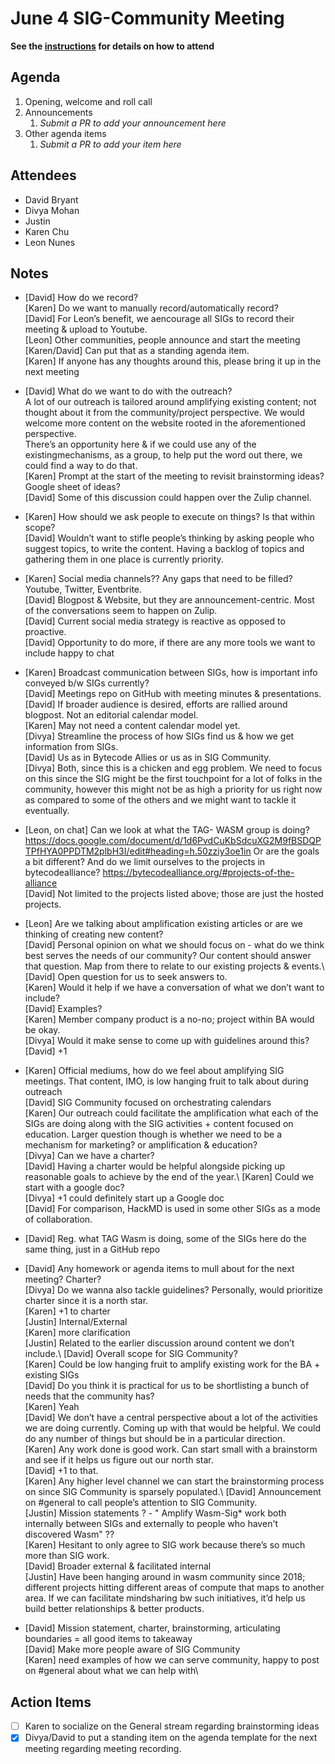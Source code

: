# June 4 SIG-Community Meeting

**See the [instructions](../README.md) for details on how to attend**

## Agenda

1. Opening, welcome and roll call
1. Announcements
    1. _Submit a PR to add your announcement here_
1. Other agenda items
    1. _Submit a PR to add your item here_

## Attendees

- David Bryant
- Divya Mohan
- Justin
- Karen Chu
- Leon Nunes

## Notes

- [David] How do we record?\
[Karen] Do we want to manually record/automatically record?\
[David] For Leon’s benefit, we aencourage all SIGs to record their meeting & upload to Youtube.\
[Leon] Other communities, people announce and start the meeting\
[Karen/David] Can put that as a standing agenda item.\
[Karen] If anyone has any thoughts around this, please bring it up in the next meeting


- [David] What do we want to do with the outreach?\
A lot of our outreach is tailored around amplifying existing content; not thought about it from the community/project perspective. We would welcome more content on the website rooted in the aforementioned perspective.\
There’s an opportunity here & if we could use any of the existingmechanisms, as a group, to help put the word out there, we could find a way to do that.\
[Karen] Prompt at the start of the meeting to revisit brainstorming ideas? Google sheet of ideas?\
[David] Some of this discussion could happen over the Zulip channel.


- [Karen] How should we ask people to execute on things? Is that within scope?\
[David] Wouldn’t want to stifle people’s thinking by asking people who suggest topics, to write the content. Having a backlog of topics and gathering them in one place is currently priority.

- [Karen] Social media channels?? Any gaps that need to be filled? Youtube, Twitter, Eventbrite.\
[David] Blogpost & Website, but they are announcement-centric. Most of the conversations seem to happen on Zulip.\
[David] Current social media strategy is reactive as opposed to proactive.\
[David] Opportunity to do more, if there are any more tools we want to include happy to chat

- [Karen] Broadcast communication between SIGs, how is important info conveyed b/w SIGs currently?\
[David] Meetings repo on GitHub with meeting minutes & presentations.\
[David] If broader audience is desired, efforts are rallied around blogpost. Not an editorial calendar model.\
[Karen] May not need a content calendar model yet.\
[Divya] Streamline the process of how SIGs find us & how we get information from SIGs.\
[David] Us as in Bytecode Allies or us as in SIG Community.\
[Divya] Both, since this is a chicken and egg problem. We need to focus on this since the SIG might be the first touchpoint for a lot of folks in the community, however this might not be as high a priority for us right now as compared to some of the others and we might want to tackle it eventually.

- [Leon, on chat] Can we look at what the TAG- WASM group is doing?
https://docs.google.com/document/d/1d6PvdCuKbSdcuXG2M9fBSDQPTPfHYA0PPDTM2plbH3I/edit#heading=h.50zziy3oe1in
Or are the goals a bit different?
And do we limit ourselves to the projects in bytecodealliance?
https://bytecodealliance.org/#projects-of-the-alliance \
[David] Not limited to the projects listed above; those are just the hosted projects. 

- [Leon] Are we talking about amplification existing articles or are we thinking of creating new content?\
[David] Personal opinion on what we should focus on - what do we think best serves the needs of our community? Our content should answer that question. Map from there to relate to our existing projects & events.\ 
[David] Open question for us to seek answers to.\
[Karen] Would it help if we have a conversation of what we don’t want to include?\
[David] Examples?\
[Karen] Member company product is a no-no; project within BA would be okay.\
[Divya] Would it make sense to come up with guidelines around this?\
[David] +1

- [Karen] Official mediums, how do we feel about amplifying SIG meetings. That content, IMO, is low hanging fruit to talk about during outreach\
[David] SIG Community focused on orchestrating calendars\
[Karen] Our outreach could facilitate the amplification what each of the SIGs are doing along with the SIG activities + content focused on education. Larger question though is whether we need to be a mechanism for marketing? or amplification & education?\
[Divya] Can we have a charter?\
[David] Having a charter would be helpful alongside picking up reasonable goals to achieve by the end of the year.\ 
[Karen] Could we start with a google doc?\
[Divya] +1 could definitely start up a Google doc\
[David] For comparison, HackMD is used in some other SIGs as a mode of collaboration.

- [David] Reg. what TAG Wasm is doing, some of the SIGs here do the same thing, just in a GitHub repo

- [David] Any homework or agenda items to mull about for the next meeting? Charter?\
[Divya] Do we wanna also tackle guidelines? Personally, would prioritize charter since it is a north star.\
[Karen] +1 to charter\
[Justin] Internal/External\
[Karen] more clarification\
[Justin] Related to the earlier discussion around content we don’t include.\ 
[David] Overall scope for SIG Community?\
[Karen] Could be low hanging fruit to amplify existing work for the BA + existing SIGs\
[David] Do you think it is practical for us to be shortlisting a bunch of needs that the community has?\
[Karen] Yeah\
[David] We don’t have a central perspective about a lot of the activities we are doing currently. Coming up with that would be helpful. We could do any number of things but should be in a particular direction.\
[Karen] Any work done is good work. Can start small with a brainstorm and see if it helps us figure out our north star.\
[David] +1 to that.\
[Karen] Any higher level channel we can start the brainstorming process on since SIG Community is sparsely populated.\ 
[David] Announcement on #general to call people’s attention to SIG Community.\
[Justin] Mission statements ? - " Amplify Wasm-Sig* work both internally between SIGs and externally to people who haven't discovered Wasm" ??\
[Karen] Hesitant to only agree to SIG work because there’s so much more than SIG work.\
[David] Broader external & facilitated internal\
[Justin] Have been hanging around in wasm community since 2018; different projects hitting different areas of compute that maps to another area. If we can facilitate mindsharing bw such initiatives, it’d help us build better relationships & better products.

- [David] Mission statement, charter, brainstorming, articulating boundaries = all good items to takeaway\
[David]  Make more people aware of SIG Community\
[Karen] need examples of how we can serve community, happy to post on #general about what we can help with\

## Action Items

* [ ] Karen to socialize on the General stream regarding brainstorming ideas
* [x] Divya/David to put a standing item on the agenda template for the next meeting regarding meeting recording.
